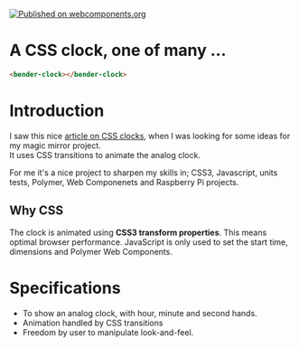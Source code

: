 [![Published on webcomponents.org](https://img.shields.io/badge/webcomponents.org-published-blue.svg)](https://www.webcomponents.org/element/itsMeBender/bender-clock)

# A CSS clock, one of many ...

<!---
```
<custom-element-demo>
  <template>
    <script src="../webcomponentsjs/webcomponents-lite.js"></script>
    <link rel="import" href="bender-clock.html">
    <next-code-block></next-code-block>
  </template>
</custom-element-demo>
```
-->
```html
<bender-clock></bender-clock>
```

# Introduction

I saw this nice [article on CSS clocks](https://cssanimation.rocks/clocks/), when I was looking for some ideas for my magic mirror project.  
It uses CSS transitions to animate the analog clock.  

For me it's a nice project to sharpen my skills in; CSS3, Javascript, units tests, Polymer, Web Componenets and Raspberry Pi projects.

## Why CSS

The clock is animated using **CSS3 transform properties**. This means optimal browser performance. JavaScript is only used to set the start time, dimensions and Polymer Web Components.

# Specifications

* To show an analog clock, with hour, minute and second hands.
* Animation handled by CSS transitions
* Freedom by user to manipulate look-and-feel.
